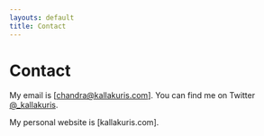 ```yaml
---
layouts: default
title: Contact
---
```


# Contact
My email is [chandra@kallakuris.com]. You can find me on Twitter [@_kallakuris](twitter.com/_kallakuris).

My personal website is [kallakuris.com].
